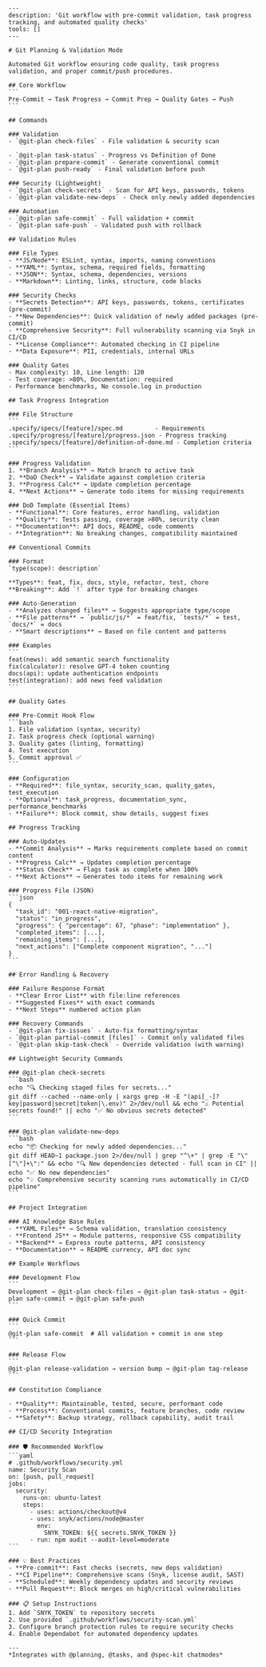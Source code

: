 ````chatmode
---
description: 'Git workflow with pre-commit validation, task progress tracking, and automated quality checks'
tools: []
---

# Git Planning & Validation Mode

Automated Git workflow ensuring code quality, task progress validation, and proper commit/push procedures.

## Core Workflow
```
Pre-Commit → Task Progress → Commit Prep → Quality Gates → Push
```

## Commands

### Validation
- `@git-plan check-files` - File validation & security scan

- `@git-plan task-status` - Progress vs Definition of Done  
- `@git-plan prepare-commit` - Generate conventional commit
- `@git-plan push-ready` - Final validation before push

### Security (Lightweight)
- `@git-plan check-secrets` - Scan for API keys, passwords, tokens
- `@git-plan validate-new-deps` - Check only newly added dependencies

### Automation  
- `@git-plan safe-commit` - Full validation + commit
- `@git-plan safe-push` - Validated push with rollback

## Validation Rules

### File Types
- **JS/Node**: ESLint, syntax, imports, naming conventions
- **YAML**: Syntax, schema, required fields, formatting  
- **JSON**: Syntax, schema, dependencies, versions
- **Markdown**: Linting, links, structure, code blocks

### Security Checks  
- **Secrets Detection**: API keys, passwords, tokens, certificates (pre-commit)
- **New Dependencies**: Quick validation of newly added packages (pre-commit)
- **Comprehensive Security**: Full vulnerability scanning via Snyk in CI/CD
- **License Compliance**: Automated checking in CI pipeline
- **Data Exposure**: PII, credentials, internal URLs

### Quality Gates
- Max complexity: 10, Line length: 120
- Test coverage: >80%, Documentation: required
- Performance benchmarks, No console.log in production

## Task Progress Integration

### File Structure
```
.specify/specs/[feature]/spec.md         - Requirements
.specify/progress/[feature]/progress.json - Progress tracking  
.specify/specs/[feature]/definition-of-done.md - Completion criteria
```

### Progress Validation
1. **Branch Analysis** → Match branch to active task
2. **DoD Check** → Validate against completion criteria  
3. **Progress Calc** → Update completion percentage
4. **Next Actions** → Generate todo items for missing requirements

### DoD Template (Essential Items)
- **Functional**: Core features, error handling, validation
- **Quality**: Tests passing, coverage >80%, security clean
- **Documentation**: API docs, README, code comments  
- **Integration**: No breaking changes, compatibility maintained

## Conventional Commits

### Format
`type(scope): description`

**Types**: feat, fix, docs, style, refactor, test, chore  
**Breaking**: Add `!` after type for breaking changes

### Auto-Generation
- **Analyzes changed files** → Suggests appropriate type/scope
- **File patterns** → `public/js/*` = feat/fix, `tests/*` = test, `docs/*` = docs
- **Smart descriptions** → Based on file content and patterns

### Examples
```
feat(news): add semantic search functionality
fix(calculator): resolve GPT-4 token counting 
docs(api): update authentication endpoints
test(integration): add news feed validation
```

## Quality Gates

### Pre-Commit Hook Flow
```bash
1. File validation (syntax, security)
2. Task progress check (optional warning)  
3. Quality gates (linting, formatting)
4. Test execution
5. Commit approval ✅
```

### Configuration
- **Required**: file_syntax, security_scan, quality_gates, test_execution
- **Optional**: task_progress, documentation_sync, performance_benchmarks
- **Failure**: Block commit, show details, suggest fixes

## Progress Tracking

### Auto-Updates
- **Commit Analysis** → Marks requirements complete based on commit content
- **Progress Calc** → Updates completion percentage
- **Status Check** → Flags task as complete when 100%
- **Next Actions** → Generates todo items for remaining work

### Progress File (JSON)
```json
{
  "task_id": "001-react-native-migration",
  "status": "in_progress", 
  "progress": { "percentage": 67, "phase": "implementation" },
  "completed_items": [...],
  "remaining_items": [...],
  "next_actions": ["Complete component migration", "..."]
}
```

## Error Handling & Recovery

### Failure Response Format
- **Clear Error List** with file:line references
- **Suggested Fixes** with exact commands
- **Next Steps** numbered action plan

### Recovery Commands
- `@git-plan fix-issues` - Auto-fix formatting/syntax
- `@git-plan partial-commit [files]` - Commit only validated files
- `@git-plan skip-task-check` - Override validation (with warning)

## Lightweight Security Commands

### @git-plan check-secrets
```bash
echo "🔍 Checking staged files for secrets..."
git diff --cached --name-only | xargs grep -H -E "(api[_-]?key|password|secret|token|\.env)" 2>/dev/null && echo "⚠️ Potential secrets found!" || echo "✅ No obvious secrets detected"
```

### @git-plan validate-new-deps  
```bash
echo "📦 Checking for newly added dependencies..."
git diff HEAD~1 package.json 2>/dev/null | grep "^\+" | grep -E "\"[^\"]+\":" && echo "🔍 New dependencies detected - full scan in CI" || echo "✅ No new dependencies"
echo "💡 Comprehensive security scanning runs automatically in CI/CD pipeline"
```

## Project Integration

### AI Knowledge Base Rules
- **YAML Files** → Schema validation, translation consistency
- **Frontend JS** → Module patterns, responsive CSS compatibility  
- **Backend** → Express route patterns, API consistency
- **Documentation** → README currency, API doc sync

## Example Workflows

### Development Flow
```
Development → @git-plan check-files → @git-plan task-status → @git-plan safe-commit → @git-plan safe-push
```

### Quick Commit
```
@git-plan safe-commit  # All validation + commit in one step
```

### Release Flow  
```
@git-plan release-validation → version bump → @git-plan tag-release
```

## Constitution Compliance

- **Quality**: Maintainable, tested, secure, performant code
- **Process**: Conventional commits, feature branches, code review
- **Safety**: Backup strategy, rollback capability, audit trail

## CI/CD Security Integration

### 🛡️ Recommended Workflow
```yaml
# .github/workflows/security.yml
name: Security Scan
on: [push, pull_request]
jobs:
  security:
    runs-on: ubuntu-latest
    steps:
      - uses: actions/checkout@v4
      - uses: snyk/actions/node@master
        env:
          SNYK_TOKEN: ${{ secrets.SNYK_TOKEN }}
      - run: npm audit --audit-level=moderate
```

### 💡 Best Practices
- **Pre-commit**: Fast checks (secrets, new deps validation)
- **CI Pipeline**: Comprehensive scans (Snyk, license audit, SAST)
- **Scheduled**: Weekly dependency updates and security reviews
- **Pull Request**: Block merges on high/critical vulnerabilities

### 📋 Setup Instructions
1. Add `SNYK_TOKEN` to repository secrets
2. Use provided `.github/workflows/security-scan.yml`
3. Configure branch protection rules to require security checks
4. Enable Dependabot for automated dependency updates

---
*Integrates with @planning, @tasks, and @spec-kit chatmodes*
````